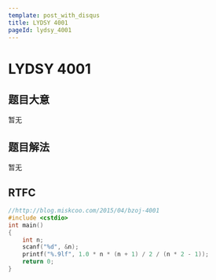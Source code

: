 ```yaml
---
template: post_with_disqus
title: LYDSY 4001
pageId: lydsy_4001
---
```


# LYDSY 4001
<span id="poem"></span><script>$(function(){$.ajax('/api/poem?rnd='+Date.now()+Math.random()).done(function(data){$('#poem').text(data);});});</script>
## 题目大意
暂无

## 题目解法
暂无

## RTFC

```cpp
//http://blog.miskcoo.com/2015/04/bzoj-4001
#include <cstdio>
int main()
{
    int n;
    scanf("%d", &n);
    printf("%.9lf", 1.0 * n * (n + 1) / 2 / (n * 2 - 1));
    return 0;
}
```
<div id="__comment"></div>

